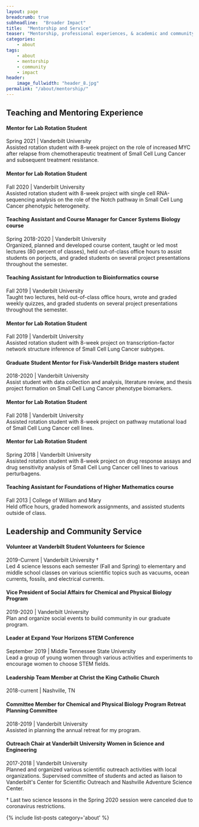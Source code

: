 ```yaml
---
layout: page
breadcrumb: true
subheadline:  "Broader Impact"
title:  "Mentorship and Service"
teaser: "Mentorship, professional experiences, & academic and community service."
categories:
    - about
tags:
    - about
    - mentorship
    - community
    - impact
header:
    image_fullwidth: "header_8.jpg"
permalink: "/about/mentorship/"
---
```


## Teaching and Mentoring Experience

#### Mentor for Lab Rotation Student
Spring 2021 | 
Vanderbilt University \
Assisted rotation student with 8-week project on the role of increased MYC after relapse from chemotherapeutic treatment of Small Cell Lung Cancer and subsequent treatment resistance.

#### Mentor for Lab Rotation Student
Fall 2020 | 
Vanderbilt University \
Assisted rotation student with 8-week project with single cell RNA-sequencing analysis on the role of the Notch pathway in Small Cell Lung Cancer phenotypic heterogeneity.

#### Teaching Assistant and Course Manager for Cancer Systems Biology course
Spring 2018-2020 | 
Vanderbilt University \
Organized, planned and developed course content, taught or led most lectures (80 percent of classes), held out-of-class office hours to assist students on porjects, and graded students on several project presentations throughout the semester.

#### Teaching Assistant for Introduction to Bioinformatics course
Fall 2019 | Vanderbilt University \
Taught two lectures, held out-of-class office hours, wrote and graded weekly quizzes, and graded students on several project presentations throughout the semester.

#### Mentor for Lab Rotation Student
Fall 2019 | 
Vanderbilt University \
Assisted rotation student with 8-week project on transcription-factor network structure inference of Small Cell Lung Cancer subtypes.

#### Graduate Student Mentor for Fisk-Vanderbilt Bridge masters student
2018-2020 |  Vanderbilt University \
Assist student with data collection and analysis, literature review, and thesis project formation on Small Cell Lung Cancer phenotype biomarkers.

#### Mentor for Lab Rotation Student
Fall 2018 | 
Vanderbilt University \
Assisted rotation student with 8-week project on pathway mutational load of Small Cell Lung Cancer cell lines.

#### Mentor for Lab Rotation Student
Spring 2018 | 
Vanderbilt University \
Assisted rotation student with 8-week project on drug response assays and drug sensitivity analysis of Small Cell Lung Cancer cell lines to various perturbagens.

#### Teaching Assistant for Foundations of Higher Mathematics course
Fall 2013 |  College of William and Mary \
Held office hours, graded homework assignments, and assisted students outside of class.

## Leadership and Community Service

#### Volunteer at Vanderbilt Student Volunteers for Science
2019-Current |  Vanderbilt University † \
Led 4 science lessons each semester (Fall and Spring) to elementary and middle school classes on various scientific topics such as vacuums, ocean currents, fossils, and electrical currents.

#### Vice President of Social Affairs for Chemical and Physical Biology Program
2019-2020 |  Vanderbilt University \
Plan and organize social events to build community in our graduate program.

#### Leader at Expand Your Horizons STEM Conference
September 2019 | 
 Middle Tennessee State University \
 Lead a group of young women through various activities and experiments to encourage women to choose STEM fields.

#### Leadership Team Member at Christ the King Catholic Church
2018-current | Nashville, TN

#### Committee Member for Chemical and Physical Biology Program Retreat Planning Committee
2018-2019 | 
 Vanderbilt University \
 Assisted in planning the annual retreat for my program.

#### Outreach Chair at Vanderbilt University Women in Science and Engineering 
2017-2018 | Vanderbilt University \
Planned and organized various scientific outreach activities with local organizations. Supervised committee of students and acted as liaison to Vanderbilt's Center for Scientific Outreach and Nashville Adventure Science Center.

† Last two science lessons in the Spring 2020 session were canceled due
to coronavirus restrictions.


{% include list-posts category='about' %}
